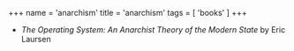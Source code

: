 +++
name = 'anarchism'
title = 'anarchism'
tags = [
  'books'
]
+++

- _The Operating System: An Anarchist Theory of the Modern State_ by Eric Laursen
